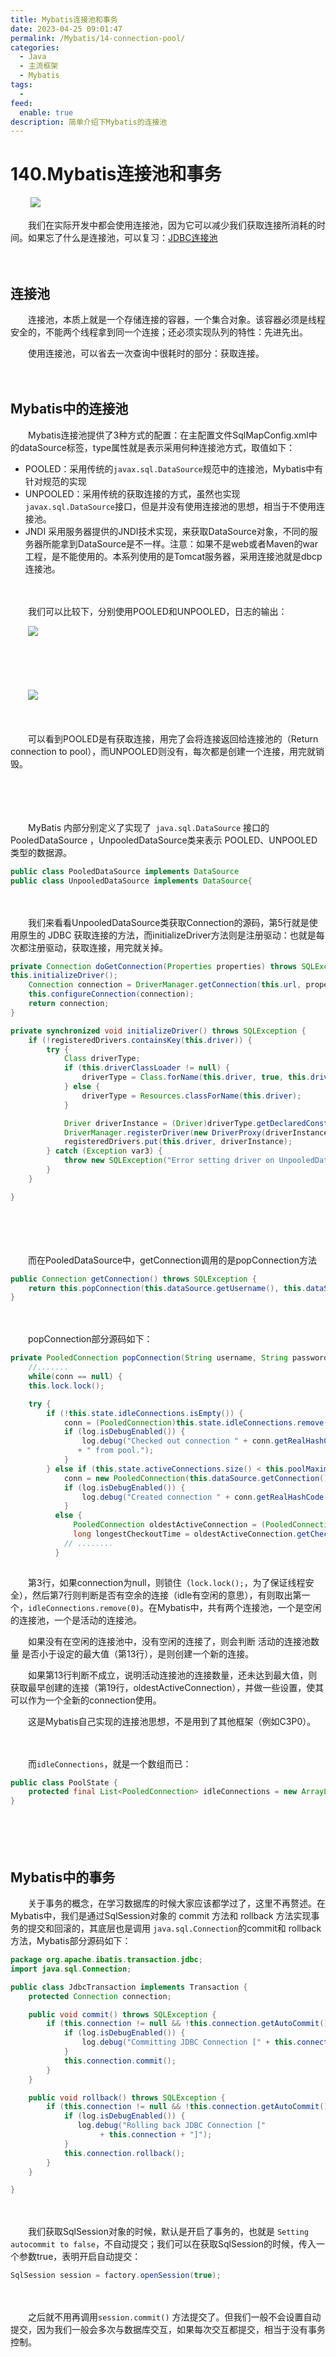 ```yaml
---
title: Mybatis连接池和事务
date: 2023-04-25 09:01:47
permalink: /Mybatis/14-connection-pool/
categories:
  - Java
  - 主流框架
  - Mybatis
tags:
  - 
feed:
  enable: true
description: 简单介绍下Mybatis的连接池
---
```

# 140.Mybatis连接池和事务

　　‍
![](https://image.peterjxl.com/blog/393.jpg)


　　我们在实际开发中都会使用连接池，因为它可以减少我们获取连接所消耗的时间。如果忘了什么是连接池，可以复习：[JDBC连接池 ](https://peterjxl.com/JDBC/30-Connection-pool/)
<!-- more -->
　　‍

## 连接池

　　连接池，本质上就是一个存储连接的容器，一个集合对象。该容器必须是线程安全的，不能两个线程拿到同一个连接；还必须实现队列的特性：先进先出。

　　使用连接池，可以省去一次查询中很耗时的部分：获取连接。

　　‍

## Mybatis中的连接池

　　Mybatis连接池提供了3种方式的配置：在主配置文件SqlMapConfig.xml中的dataSource标签，type属性就是表示采用何种连接池方式，取值如下：

* POOLED：采用传统的`javax.sql.DataSource`规范中的连接池，Mybatis中有针对规范的实现
* UNPOOLED：采用传统的获取连接的方式，虽然也实现`javax.sql.DataSource`接口，但是并没有使用连接池的思想，相当于不使用连接池。
* JNDI 采用服务器提供的JNDI技术实现，来获取DataSource对象，不同的服务器所能拿到DataSource是不一样。注意：如果不是web或者Maven的war工程，是不能使用的。本系列使用的是Tomcat服务器，采用连接池就是dbcp连接池。

　　‍

　　我们可以比较下，分别使用POOLED和UNPOOLED，日志的输出：

　　![](https://image.peterjxl.com/blog/image-20230420072010-u4xdp25.png)

　　‍

　　‍

　　![](https://image.peterjxl.com/blog/image-20230420071923-hi63h5n.png)

　　‍

　　可以看到POOLED是有获取连接，用完了会将连接返回给连接池的（Return connection to pool），而UNPOOLED则没有，每次都是创建一个连接，用完就销毁。

　　‍

　　‍

　　MyBatis 内部分别定义了实现了` java.sql.DataSource` 接口的 PooledDataSource ，UnpooledDataSource类来表示 POOLED、UNPOOLED 类型的数据源。

```java
public class PooledDataSource implements DataSource 
public class UnpooledDataSource implements DataSource{
```

　　‍

　　我们来看看UnpooledDataSource类获取Connection的源码，第5行就是使用原生的 JDBC 获取连接的方法，而initializeDriver方法则是注册驱动：也就是每次都注册驱动，获取连接，用完就关掉。

```java
private Connection doGetConnection(Properties properties) throws SQLException {
this.initializeDriver();
    Connection connection = DriverManager.getConnection(this.url, properties);
    this.configureConnection(connection);
    return connection;
}

private synchronized void initializeDriver() throws SQLException {
    if (!registeredDrivers.containsKey(this.driver)) {
        try {
            Class driverType;
            if (this.driverClassLoader != null) {
                driverType = Class.forName(this.driver, true, this.driverClassLoader);
            } else {
                driverType = Resources.classForName(this.driver);
            }

            Driver driverInstance = (Driver)driverType.getDeclaredConstructor().newInstance();
            DriverManager.registerDriver(new DriverProxy(driverInstance));
            registeredDrivers.put(this.driver, driverInstance);
        } catch (Exception var3) {
            throw new SQLException("Error setting driver on UnpooledDataSource. Cause: " + var3);
        }
    }

}
```

　　‍

　　‍

　　而在PooledDataSource中，getConnection调用的是popConnection方法

```java
public Connection getConnection() throws SQLException {
    return this.popConnection(this.dataSource.getUsername(), this.dataSource.getPassword()).getProxyConnection();
}
```

　　‍

　　popConnection部分源码如下：

```java
private PooledConnection popConnection(String username, String password) throws SQLException {
    //.......
    while(conn == null) {
    this.lock.lock();

    try {
        if (!this.state.idleConnections.isEmpty()) {
            conn = (PooledConnection)this.state.idleConnections.remove(0);
            if (log.isDebugEnabled()) {
                log.debug("Checked out connection " + conn.getRealHashCode() 
               + " from pool.");
            }
        } else if (this.state.activeConnections.size() < this.poolMaximumActiveConnections) {
            conn = new PooledConnection(this.dataSource.getConnection(), this);
            if (log.isDebugEnabled()) {
                log.debug("Created connection " + conn.getRealHashCode() + ".");
            }
          else {
              PooledConnection oldestActiveConnection = (PooledConnection)this.state.activeConnections.get(0);
              long longestCheckoutTime = oldestActiveConnection.getCheckoutTime();
            // ........
          }
                

```

　　第3行，如果connection为null，则锁住（`lock.lock();`，为了保证线程安全），然后第7行则判断是否有空余的连接（idle有空闲的意思），有则取出第一个，`idleConnections.remove(0)`。在Mybatis中，共有两个连接池，一个是空闲的连接池，一个是活动的连接池。

　　如果没有在空闲的连接池中，没有空闲的连接了，则会判断 活动的连接池数量 是否小于设定的最大值（第13行），是则创建一个新的连接。

　　如果第13行判断不成立，说明活动连接池的连接数量，还未达到最大值，则获取最早创建的连接（第19行，oldestActiveConnection），并做一些设置，使其可以作为一个全新的connection使用。

　　这是Mybatis自己实现的连接池思想，不是用到了其他框架（例如C3P0）。

　　‍

　　而`idleConnections`，就是一个数组而已：

```java
public class PoolState {
    protected final List<PooledConnection> idleConnections = new ArrayList();
}
```

　　‍

　　‍

## Mybatis中的事务

　　关于事务的概念，在学习数据库的时候大家应该都学过了，这里不再赘述。在Mybatis中，我们是通过SqlSession对象的 commit 方法和 rollback 方法实现事务的提交和回滚的，其底层也是调用 `java.sql.Connection`的commit和 rollback方法，Mybatis部分源码如下：

```java
package org.apache.ibatis.transaction.jdbc;
import java.sql.Connection;

public class JdbcTransaction implements Transaction {
    protected Connection connection;

    public void commit() throws SQLException {
        if (this.connection != null && !this.connection.getAutoCommit()) {
            if (log.isDebugEnabled()) {
                log.debug("Committing JDBC Connection [" + this.connection + "]");
            }
            this.connection.commit();
        }
    }

    public void rollback() throws SQLException {
        if (this.connection != null && !this.connection.getAutoCommit()) {
            if (log.isDebugEnabled()) {
               log.debug("Rolling back JDBC Connection [" 
                    + this.connection + "]");
            }
            this.connection.rollback();
        }
    }

}
```

　　‍

　　我们获取SqlSession对象的时候，默认是开启了事务的，也就是 `Setting autocommit to false`，不自动提交；我们可以在获取SqlSession的时候，传入一个参数true，表明开启自动提交：

```java
SqlSession session = factory.openSession(true);
```

　　‍

　　之后就不用再调用`session.commit()` 方法提交了。但我们一般不会设置自动提交，因为我们一般会多次与数据库交互，如果每次交互都提交，相当于没有事务控制。

　　‍
